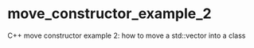 # move_constructor_example_2
C++ move constructor example 2: how to move a std::vector into a class
